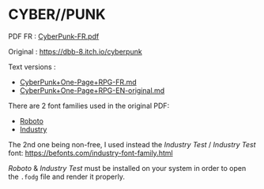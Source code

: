 # CYBER//PUNK

PDF FR : [CyberPunk-FR.pdf](CyberPunk-FR.pdf)

Original : https://dbb-8.itch.io/cyberpunk

Text versions :
* [CyberPunk+One-Page+RPG-FR.md](CyberPunk+One-Page+RPG-FR.md)
* [CyberPunk+One-Page+RPG-EN-original.md](CyberPunk+One-Page+RPG-EN-original.md)

There are 2 font families used in the original PDF:
* [Roboto](https://fonts.google.com/specimen/Roboto)
* [Industry](https://fortfoundry.com/fonts/industry)

The 2nd one being non-free, I used instead the _Industry Test_ / _Industry Test_ font:
<https://befonts.com/industry-font-family.html>

_Roboto_ & _Industry Test_ must be installed on your system in order to open the `.fodg` file and render it properly.
